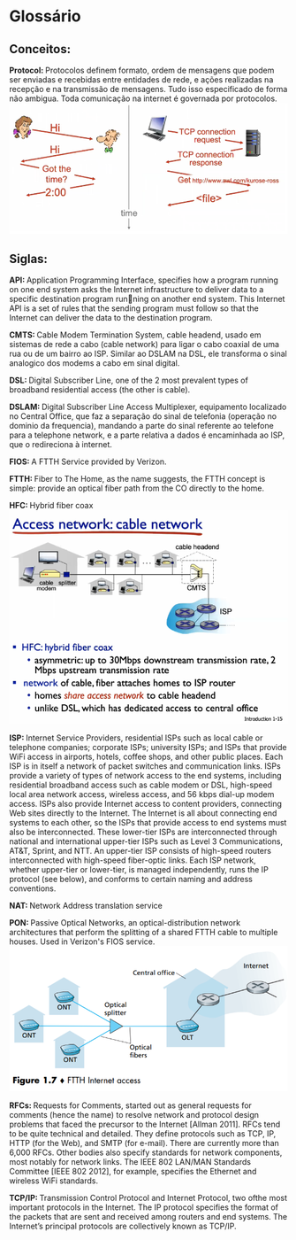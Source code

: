 <h1> Glossário </h1>

<h2> Conceitos: </h2>

<strong>Protocol: </strong> Protocolos definem formato, ordem de mensagens que podem ser enviadas e recebidas entre entidades de rede, e ações realizadas na recepção e na transmissão de mensagens. Tudo isso especificado de forma não ambigua. Toda comunicação na internet é governada por protocolos.
![](./images/protocols.png)

<h2> Siglas: </h2>

<strong>API: </strong> Application Programming
Interface, specifies how a program running on one end system asks
the Internet infrastructure to deliver data to a specific destination program running on another end system. This Internet API is a set of rules that the sending
program must follow so that the Internet can deliver the data to the destination program.

<strong>CMTS: </strong> Cable Modem Termination System, cable headend, usado em sistemas de rede a cabo (cable network) para ligar o cabo coaxial de uma rua ou de um bairro ao ISP. Similar ao DSLAM na DSL, ele transforma o sinal analogico dos modems a cabo em sinal digital. <br>

<strong>DSL: </strong> Digital Subscriber Line, one of the 2 most prevalent types of broadband residential access (the other is cable). <br>

<strong>DSLAM: </strong> Digital Subscriber Line Access Multiplexer, equipamento localizado no Central Office, que faz a separação do sinal de telefonia (operação no dominio da frequencia), mandando a parte do sinal referente ao telefone para a telephone network, e a parte relativa a dados é encaminhada ao ISP, que o redireciona à internet. <br>

<strong>FIOS: </strong> A FTTH Service provided by Verizon. <br>

<strong>FTTH: </strong> Fiber to The Home, as the name suggests, the FTTH concept is simple: provide an optical fiber path from the CO directly to the home. <br>

<strong>HFC: </strong> Hybrid fiber coax <br>![](./images/cable-network.png)

<strong>ISP: </strong> Internet Service Providers,  residential ISPs such as local cable or telephone companies; corporate ISPs; university ISPs; and ISPs that provide WiFi access in airports, hotels, coffee shops, and other public places. Each ISP is in itself a network of packet switches
and communication links. ISPs provide a variety of types of network access to the
end systems, including residential broadband access such as cable modem or DSL, high-speed local area network access, wireless access, and 56 kbps dial-up modem access. ISPs also provide Internet access to content providers, connecting Web sites directly to the Internet. The Internet is all about connecting end systems to each other, so the ISPs that provide access to end systems must also be interconnected. These lower-tier ISPs are interconnected through national and international upper-tier ISPs such as Level 3 Communications, AT&T, Sprint, and NTT.
An upper-tier ISP consists of high-speed routers interconnected with high-speed
fiber-optic links. Each ISP network, whether upper-tier or lower-tier, is managed independently, runs the IP protocol (see below), and conforms to certain naming
and address conventions. 

<strong>NAT: </strong> Network Address translation service

<strong>PON: </strong> Passive Optical Networks, an optical-distribution network architectures that perform the splitting of a shared FTTH cable to multiple houses. Used in Verizon's FIOS service. 
![](./images/ftth-using-pon.png)

<strong>RFCs: </strong> Requests for Comments, started out as general requests for comments (hence the name) to resolve network and protocol design problems that faced the precursor to the Internet [Allman 2011]. RFCs tend to be quite technical and detailed. They define protocols such as TCP, IP,
HTTP (for the Web), and SMTP (for e-mail). There are currently more than 6,000 RFCs. Other bodies also specify standards for network components, most notably for network links. The IEEE 802 LAN/MAN Standards Committee [IEEE 802 2012], for example, specifies the Ethernet and wireless WiFi standards.

<strong>TCP/IP: </strong> Transmission Control Protocol and Internet Protocol, two ofthe most important protocols in the Internet. The IP protocol specifies the format of
the packets that are sent and received among routers and end systems. The Internet’s principal protocols are collectively known as TCP/IP. 

